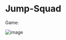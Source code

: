 # Jump-Squad

Game:

![image](https://github.com/user-attachments/assets/28185ae8-3854-4a8a-86ec-8262ed25804e)
